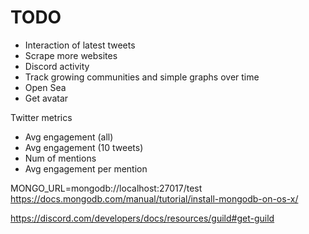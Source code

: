# TODO

- Interaction of latest tweets
- Scrape more websites
- Discord activity
- Track growing communities and simple graphs over time
- Open Sea
- Get avatar

Twitter metrics

- Avg engagement (all)
- Avg engagement (10 tweets)
- Num of mentions
- Avg engagement per mention

MONGO_URL=mongodb://localhost:27017/test
https://docs.mongodb.com/manual/tutorial/install-mongodb-on-os-x/

https://discord.com/developers/docs/resources/guild#get-guild
